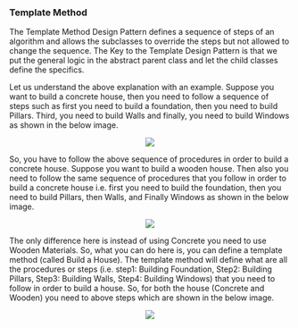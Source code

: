 ﻿### Template Method  
The Template Method Design Pattern defines a sequence of steps of an algorithm and allows the subclasses to override the steps but not allowed to change the sequence. The Key to the Template Design Pattern is that we put the general logic in the abstract parent class and let the child classes define the specifics.

Let us understand the above explanation with an example. Suppose you want to build a concrete house, then you need to follow a sequence of steps such as first you need to build a foundation, then you need to build Pillars. Third, you need to build Walls and finally, you need to build Windows as shown in the below image.
<p align="center">
  <img src="https://dotnettutorials.net/wp-content/uploads/2019/11/word-image-22-768x462.png" />
</p>
So, you have to follow the above sequence of procedures in order to build a concrete house. Suppose you want to build a wooden house. Then also you need to follow the same sequence of procedures that you follow in order to build a concrete house i.e. first you need to build the foundation, then you need to build Pillars, then Walls, and Finally Windows as shown in the below image.
<p align="center">
  <img src="https://dotnettutorials.net/wp-content/uploads/2019/11/word-image-23-768x475.png" />
</p>
The only difference here is instead of using Concrete you need to use Wooden Materials. So, what you can do here is, you can define a template method (called Build a House). The template method will define what are all the procedures or steps (i.e. step1: Building Foundation, Step2: Building Pillars, Step3: Building Walls, Step4: Building Windows) that you need to follow in order to build a house. So, for both the house (Concrete and Wooden) you need to above steps which are shown in the below image.
<p align="center">
  <img src="https://dotnettutorials.net/wp-content/uploads/2019/11/word-image-24-768x378.png" />
</p>
